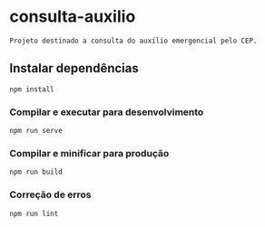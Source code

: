 # consulta-auxilio
```
Projeto destinado a consulta do auxílio emergencial pelo CEP.
```

## Instalar dependências
```
npm install
```

### Compilar e executar para desenvolvimento
```
npm run serve
```

### Compilar e minificar para produção
```
npm run build
```

### Correção de erros
```
npm run lint
```

